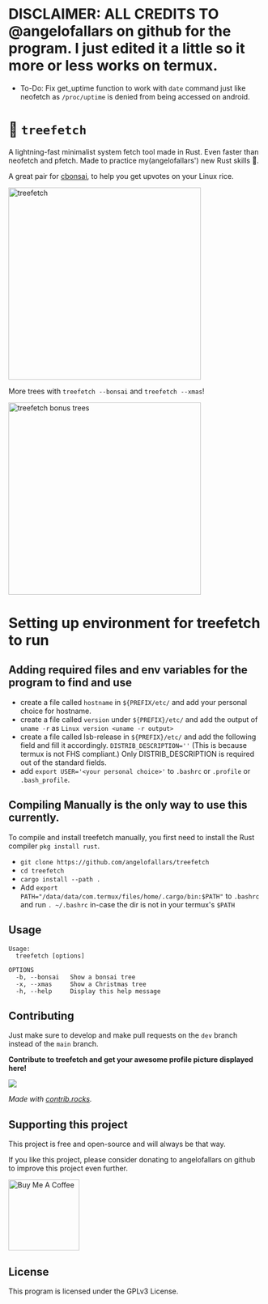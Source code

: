 # DISCLAIMER: ALL CREDITS TO @angelofallars on github for the program. I just edited it a little so it more or less works on termux.
* To-Do: Fix get_uptime function to work with `date` command just like neofetch as `/proc/uptime` is denied from being accessed on android.

# 🌳 `treefetch`

A lightning-fast minimalist system fetch tool made in Rust. Even faster than neofetch and pfetch. Made to practice my(angelofallars') new Rust skills 🦀.

A great pair for [cbonsai](https://gitlab.com/jallbrit/cbonsai), to help you get upvotes on your Linux rice.

<img src="https://user-images.githubusercontent.com/39676098/145780007-f612ceff-7414-4bbe-af14-e2d48004ed9d.png" alt="treefetch" width=380px>

More trees with `treefetch --bonsai` and `treefetch --xmas`!

<img src="https://user-images.githubusercontent.com/39676098/149612115-2a02d617-d70a-4eed-bcce-2dd590698ea1.png" alt="treefetch bonus trees" width=380px>

# Setting up environment for treefetch to run
## Adding required files and env variables for the program to find and use
- create a file called `hostname` in `${PREFIX/etc/` and add your personal choice for hostname.
- create a file called `version` under `${PREFIX}/etc/` and add the output of `uname -r` as `Linux version <uname -r output>`
- create a file called lsb-release in `${PREFIX}/etc/` and add the following field and fill it accordingly.
`DISTRIB_DESCRIPTION=''`
(This is because termux is not FHS compliant.) Only DISTRIB_DESCRIPTION is required out of the standard fields.
- add `export USER='<your personal choice>'` to `.bashrc` or `.profile` or `.bash_profile`.

## Compiling Manually is the only way to use this currently.

To compile and install treefetch manually, you first need to install the Rust
compiler `pkg install rust`.

- `git clone https://github.com/angelofallars/treefetch`
- `cd treefetch`
- `cargo install --path .`
- Add `export PATH="/data/data/com.termux/files/home/.cargo/bin:$PATH"` to `.bashrc` and run `. ~/.bashrc` in-case the dir is not in your termux's `$PATH`

## Usage

```
Usage:
  treefetch [options]

OPTIONS
  -b, --bonsai   Show a bonsai tree
  -x, --xmas     Show a Christmas tree
  -h, --help     Display this help message
```

## Contributing

Just make sure to develop and make pull requests on the `dev` branch instead of
the `main` branch.

**Contribute to treefetch and get your awesome profile picture displayed here!**

<a href="https://github.com/angelofallars/treefetch/graphs/contributors">
  <img src="https://contrib.rocks/image?repo=angelofallars/treefetch" />
</a>

*Made with [contrib.rocks](https://contrib.rocks).*

## Supporting this project

This project is free and open-source and will always be that way.

If you like this project, please consider donating to angelofallars on github to improve this project even further.

<a href="https://www.buymeacoffee.com/angelofallaria" target="_blank"><img src="https://cdn.buymeacoffee.com/buttons/default-orange.png" alt="Buy Me A Coffee" width="140"></a>

## License

This program is licensed under the GPLv3 License.
